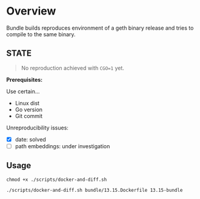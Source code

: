 # Overview

Bundle builds reproduces environment of a geth binary release and tries to compile to the same binary.

## STATE

> No reproduction achieved with `CGO=1` yet.

**Prerequisites:**

Use certain...

- Linux dist
- Go version
- Git commit

Unreproducibility issues:

- [x] date: solved
- [ ] path embeddings: under investigation

## Usage

`chmod +x ./scripts/docker-and-diff.sh`

`./scripts/docker-and-diff.sh bundle/13.15.Dockerfile 13.15-bundle`

